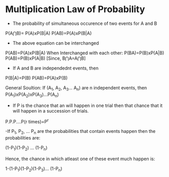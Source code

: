 # Multiplication Law of Probability

- The probability of simultaneous occurence of two events for A and B

P(A⋂B)= P(A)xP(B|A)
P(AB)=P(A)xP(B|A)

- The above equation can be interchanged 

P(AB)=P(A)xP(B|A)
When Interchanged with each other:
P(BA)=P(B)xP(A|B)
P(AB)=P(B)xP(A|B) [Since, B⋂A=A⋂B]

- If A and B are independednt events, then 

P(B|A)=P(B)
P(AB)=P(A)xP(B)

General Soultion: If (A<sub>1</sub>, A<sub>2</sub>, A<sub>3</sub>... A<sub>n</sub>) are n independent events, then P(A<sub>1</sub>)xP(A<sub>2</sub>)xP(A<sub>3</sub>)...P(A<sub>n</sub>)

- If P is the chance that an will happen in one trial then that chance that it will happen in a succession of trials.

P.P.P....P(r times)=P<sup>r</sup>

-If P<sub>1</sub>, P<sub>2</sub>, ... P<sub>n</sub> are the probabilities that contain events happen then the probabilities are:

(1-P<sub>1</sub>)(1-P<sub>2</sub>) ... (1-P<sub>n</sub>)

Hence, the chance in which atleast one of these event much happen is:

1-(1-P<sub>1</sub>)(1-P<sub>2</sub>)(1-P<sub>3</sub>)... (1-P<sub>n</sub>)




